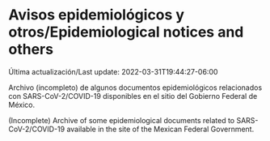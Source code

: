 # Avisos epidemiológicos y otros/Epidemiological notices and others

Última actualización/Last update: 2022-03-31T19:44:27-06:00

Archivo (incompleto) de algunos documentos epidemiológicos relacionados con SARS-CoV-2/COVID-19 disponibles en el sitio del Gobierno Federal de México.

(Incomplete) Archive of some epidemiological documents related to SARS-CoV-2/COVID-19 available in the site of the Mexican Federal Government.
